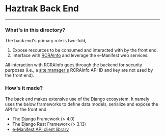# Haztrak Back End

___

### What's in this directory?

The back end's primary role is two-fold,

1. Expose resources to be consumed and interacted with by the front end.
2. Interface with [RCRAInfo](https://rcrainfo.epa.gov/) and leverage the e-Manifest web services.

All interaction with RCRAInfo goes through the backend for security purposes (i.e., a
[site manager's](https://www.epa.gov/e-manifest/frequent-questions-about-e-manifest#user_question6)
RCRAInfo API ID and key are not used by the front end).

### How's it made?

The back end makes extensive use of the Django ecosystem. It namely uses the below frameworks to
define data models, serialize and expose the API for the front end.

* The Django Framework (> 4.0)
* The Django Rest Framework (> 3.13)
* [e-Manifest API client library](https://github.com/USEPA/e-manifest/tree/master/emanifest-py)
